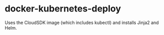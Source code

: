 # docker-kubernetes-deploy

Uses the CloudSDK image (which includes kubectl) and installs Jinja2 and Helm. 
